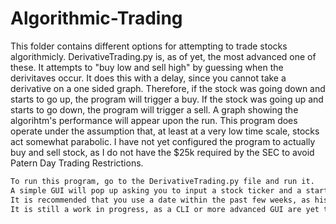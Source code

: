 ﻿# Algorithmic-Trading

This folder contains different options for attempting to trade stocks algorithmicly. DerivativeTrading.py is, as of yet, the most advanced one of these. It attempts to "buy low and sell high" by guessing when the derivitaves occur. It does this with a delay, since you cannot take a derivative on a one sided graph. Therefore, if the stock was going down and starts to go up, the program will trigger a buy. If the stock was going up and starts to go down, the program will trigger a sell. A graph showing the algorihtm's performance will appear upon the run. This program does operate under the assumption that, at least at a very low time scale, stocks act somewhat parabolic. I have not yet configured the program to actually buy and sell stock, as I do not have the $25k required by the SEC to avoid Patern Day Trading Restrictions.

```sh
To run this program, go to the DerivativeTrading.py file and run it. 
A simple GUI will pop up asking you to input a stock ticker and a start date (formatted like 2023-08-20). 
It is recommended that you use a date within the past few weeks, as historical stock data at 5 minute increments is not available. 
It is still a work in progress, as a CLI or more advanced GUI are yet to be implemented.
```
